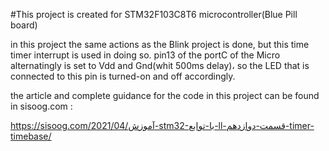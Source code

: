 #This project is created for STM32F103C8T6 microcontroller(Blue Pill board)

in this project the same actions as the Blink project is done, but this time timer interrupt is used in doing so.
pin13 of the portC of the Micro alternatingly is set to Vdd and Gnd(whit 500ms delay)، so the LED that is connected to this pin is turned-on and off accordingly.

the article and complete guidance for the code in this project can be found in sisoog.com :

https://sisoog.com/2021/04/آموزش-stm32-با-توابع-ll-قسمت-دوازدهم-timer-timebase/